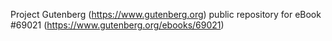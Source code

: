 Project Gutenberg (https://www.gutenberg.org) public repository for eBook #69021 (https://www.gutenberg.org/ebooks/69021)

